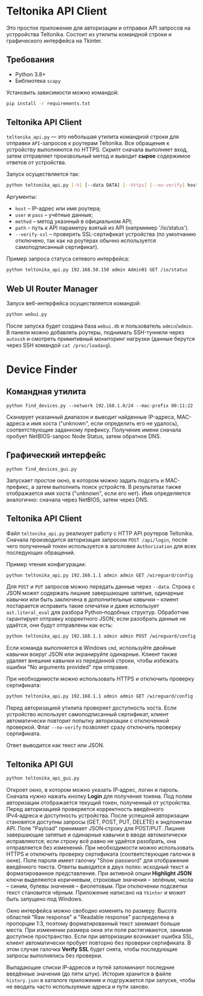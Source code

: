 # Teltonika API Client

Это простое приложение для авторизации и отправки API запросов на устрройства Teltonika. Состоит из
утилиты командной строки и графического интерфейса на Tkinter.

## Требования

- Python 3.8+
- Библиотека `scapy`

Установить зависимости можно командой:

```bash
pip install -r requirements.txt
```


## Teltonika API Client

`teltonika_api.py` — это небольшая утилита командной строки для отправки
`API`-запросов к роутерам Teltonika. Все обращения к устройству выполняются
по HTTPS. Скрипт сначала выполняет вход, затем отправляет произвольный метод и
выводит **сырое** содержимое ответов от устройства.

Запуск осуществляется так:

```bash
python teltonika_api.py [-h] [--data DATA] [--https] [--no-verify] host user pass {GET,POST,PUT,DELETE} path
```

Аргументы:

- `host` – IP-адрес или имя роутера;
- `user` и `pass` – учётные данные;
- `method` – метод указнный в официальном API;
- `path` – путь к API параметру взятый из API (напрмимер '/io/status').
- `--verify-ssl` – проверять SSL-сертификат устройства (по умолчанию
  отключено, так как на роутерах обычно используется самоподписанный
  сертификат).

Пример запроса статуса сетевого интерфейса:

```bash
python teltonika_api.py 192.168.50.150 admin Admin01 GET /io/status
```

## Web UI Router Manager

Запуск веб-интерфейса осуществляется командой:
```bash
python webui.py
```

После запуска будет создана база `webui.db` и пользователь `admin`/`admin`.
В панели можно добавлять роутеры, поднимать SSH-туннели через `autossh` и смотреть
примитивный мониторинг нагрузки (данные берутся через SSH командой `cat /proc/loadavg`).

# Device Finder

## Командная утилита

```
python find_devices.py --network 192.168.1.0/24 --mac-prefix 00:11:22
```

Сканирует указанный диапазон и выводит найденные IP-адреса, MAC-адреса и имя хоста
("unknown", если определить его не удалось), соответствующие заданному префиксу.
Получение имени сначала пробует NetBIOS-запрос Node Status, затем обратное DNS.

## Графический интерфейс

```
python find_devices_gui.py
```

Запускает простое окно, в котором можно задать подсеть и MAC-префикс,
а затем выполнить поиск устройств. В результатах также отображается имя хоста ("unknown", если его нет).
Имя определяется аналогично: сначала через NetBIOS, затем через DNS.

## Teltonika API Client

Файл `teltonika_api.py` реализует работу с HTTP API роутеров Teltonika. Сначала
производится авторизация запросом `POST /api/login`, после чего полученный токен
используется в заголовке `Authorization` для всех последующих обращений.

Пример чтения конфигурации:

```bash
python teltonika_api.py 192.168.1.1 admin admin GET /wireguard/config
```

Для `POST` и `PUT` запросов можно передать данные через `--data`.
Строка с JSON может содержать лишние завершающие запятые,
одинарные кавычки или быть заключена в дополнительные кавычки –
клиент постарается исправить такие опечатки
и даже использует `ast.literal_eval` для разбора
Python‑подобных структур. Обработчик гарантирует отправку корректного
JSON; если разобрать данные не удаётся, они будут отправлены как есть:

```bash
python teltonika_api.py 192.168.1.1 admin admin POST /wireguard/config --data '{"data": {"id": "example"}}'
```
Если команда выполняется в Windows `cmd`, используйте двойные кавычки вокруг
JSON или экранируйте одинарные. Клиент также удаляет внешние кавычки из
переданной строки, чтобы избежать ошибки "No arguments provided" при отправке.

При необходимости можно использовать HTTPS и отключить проверку сертификата:

```bash
python teltonika_api.py 192.168.1.1 admin admin GET /wireguard/config --https --no-verify
```

Перед авторизацией утилита проверяет доступность хоста.
Если устройство использует самоподписанный сертификат, клиент
автоматически повторит попытку авторизации с отключенной проверкой.
Флаг `--no-verify` позволяет сразу отключить проверку сертификата.

Ответ выводится как текст или JSON.

## Teltonika API GUI

```bash
python teltonika_api_gui.py
```

Откроет окно, в котором можно указать IP‑адрес, логин и пароль. Сначала
нужно нажать кнопку **Login** для получения токена. Под полем авторизации
отображается текущий токен, полученный от устройства. Перед авторизацией
проверяется корректность введённого IPv4‑адреса и доступность устройства.
После успешной авторизации становятся доступны запросы (GET, POST, PUT, DELETE)
к эндпоинтам API. Поле "Payload" принимает JSON‑строку для POST/PUT.
Лишние завершающие запятые и одинарные кавычки в вводе автоматически исправляются; если
строку всё равно не удаётся разобрать, она отправляется без изменений.
При необходимости можно использовать HTTPS и отключить проверку
сертификата (соответствующие галочки в окне). Поле пароля имеет галочку
"Show password" для отображения введённого текста. Ответы выводятся в двух
полях: исходный текст и форматированное представление. При активной опции
**Highlight JSON** ключи выделяются коричневым, строковые значения –
зелёным, числа – синим, булевы значения – фиолетовым. При отключении
подсветки текст становится чёрным. Приложение
написано на `tkinter` и может быть запущено под Windows.

Окно интерфейса можно свободно изменять по размеру. Высота областей
"Raw response" и "Readable response" распределена в пропорции 1:3,
поэтому форматированный текст занимает больше места. При изменении
размера окна эти поля растягиваются, занимая доступное пространство.
Если при авторизации возникает ошибка SSL, клиент
автоматически пробует повторно без проверки сертификата.
В этом случае галочка **Verify SSL** будет снята, чтобы последующие
запросы выполнялись без проверки.

Выпадающие списки IP‑адресов и путей запоминают последние введённые
значения (до пяти штук). История хранится в файле `history.json` в каталоге
приложения и подгружается при запуске, чтобы не вводить часто используемые
адреса и пути заново.
